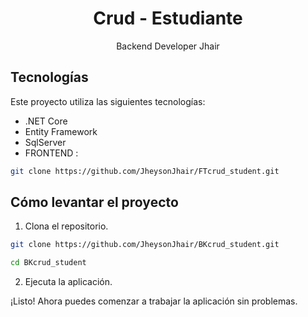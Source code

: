 <div align="center">
    <h1>Crud - Estudiante</h1>
    <p align="center">
        Backend Developer Jhair
    </p>
</div>


## Tecnologías

Este proyecto utiliza las siguientes tecnologías:

- .NET Core
- Entity Framework
- SqlServer
- FRONTEND :
```bash
git clone https://github.com/JheysonJhair/FTcrud_student.git
```

## Cómo levantar el proyecto

1. Clona el repositorio.

```bash
git clone https://github.com/JheysonJhair/BKcrud_student.git
```

```bash
cd BKcrud_student
```

2. Ejecuta la aplicación.

¡Listo! Ahora puedes comenzar a trabajar la aplicación sin problemas.
